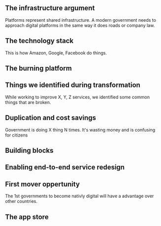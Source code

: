 <!-- TITLE: Explaining -->
<!-- SUBTITLE: A quick summary of Explaining -->

## The infrastructure argument

Platforms represent shared infrastructure. A modern government needs to approach digital platforms in the same way it does roads or company law.


## The technology stack

This is how Amazon, Google, Facebook do things.

## The burning platform



## Things we identified during transformation

While working to improve X, Y, Z services, we identified some common things that are broken.

## Duplication and cost savings

Government is doing X thing N times. It's wasting money and is confusing for citizens


## Building blocks



## Enabling end-to-end service redesign


## First mover oppertunity

The 1st governments to become nativly digital will have a advantage over other countries.

## The app store

## 
